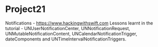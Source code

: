 # Project21
Notifications - https://www.hackingwithswift.com 
Lessons learnt in the tutorial - UNUserNotificationCenter, UNNotificationRequest, UNMutableNotificationContent,
UNCalendarNotificationTrigger, dateComponents and UNTimeIntervalNotificationTriggers.
